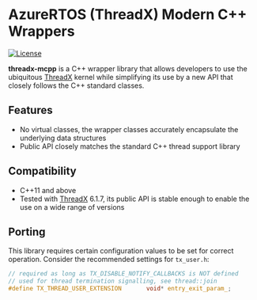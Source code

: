 # AzureRTOS (ThreadX) Modern C++ Wrappers

[![License](http://img.shields.io/:license-mit-blue.svg?style=flat-square)](http://badges.mit-license.org)

**threadx-mcpp** is a C++ wrapper library that allows developers to use the ubiquitous [ThreadX][ThreadX] kernel
while simplifying its use by a new API that closely follows the C++ standard classes.

## Features

* No virtual classes, the wrapper classes accurately encapsulate the underlying data structures
* Public API closely matches the standard C++ thread support library

## Compatibility

* C++11 and above
* Tested with [ThreadX][ThreadX source] 6.1.7, its public API is stable enough to enable the use on a wide range of versions

## Porting

This library requires certain configuration values to be set for correct operation.
Consider the recommended settings for `tx_user.h`:

```C
// required as long as TX_DISABLE_NOTIFY_CALLBACKS is NOT defined
// used for thread termination signalling, see thread::join
#define TX_THREAD_USER_EXTENSION       void* entry_exit_param_;
```

[ThreadX]: https://docs.microsoft.com/en-us/azure/rtos/threadx/
[ThreadX source]: https://github.com/azure-rtos/threadx
